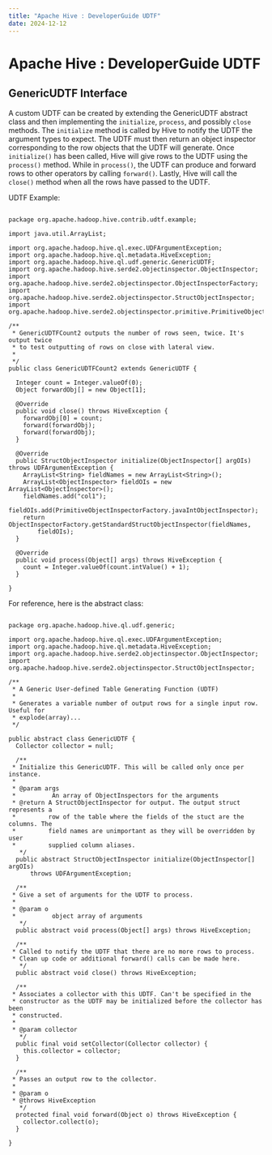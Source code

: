 ```yaml
---
title: "Apache Hive : DeveloperGuide UDTF"
date: 2024-12-12
---
```


# Apache Hive : DeveloperGuide UDTF

## GenericUDTF Interface

A custom UDTF can be created by extending the GenericUDTF abstract class and then implementing the `initialize`, `process`, and possibly `close` methods. The `initialize` method is called by Hive to notify the UDTF the argument types to expect. The UDTF must then return an object inspector corresponding to the row objects that the UDTF will generate. Once `initialize()` has been called, Hive will give rows to the UDTF using the `process()` method. While in `process()`, the UDTF can produce and forward rows to other operators by calling `forward()`. Lastly, Hive will call the `close()` method when all the rows have passed to the UDTF.

UDTF Example:

```

package org.apache.hadoop.hive.contrib.udtf.example;

import java.util.ArrayList;

import org.apache.hadoop.hive.ql.exec.UDFArgumentException;
import org.apache.hadoop.hive.ql.metadata.HiveException;
import org.apache.hadoop.hive.ql.udf.generic.GenericUDTF;
import org.apache.hadoop.hive.serde2.objectinspector.ObjectInspector;
import org.apache.hadoop.hive.serde2.objectinspector.ObjectInspectorFactory;
import org.apache.hadoop.hive.serde2.objectinspector.StructObjectInspector;
import org.apache.hadoop.hive.serde2.objectinspector.primitive.PrimitiveObjectInspectorFactory;

/**
 * GenericUDTFCount2 outputs the number of rows seen, twice. It's output twice
 * to test outputting of rows on close with lateral view.
 *
 */
public class GenericUDTFCount2 extends GenericUDTF {

  Integer count = Integer.valueOf(0);
  Object forwardObj[] = new Object[1];

  @Override
  public void close() throws HiveException {
    forwardObj[0] = count;
    forward(forwardObj);
    forward(forwardObj);
  }

  @Override
  public StructObjectInspector initialize(ObjectInspector[] argOIs) throws UDFArgumentException {
    ArrayList<String> fieldNames = new ArrayList<String>();
    ArrayList<ObjectInspector> fieldOIs = new ArrayList<ObjectInspector>();
    fieldNames.add("col1");
    fieldOIs.add(PrimitiveObjectInspectorFactory.javaIntObjectInspector);
    return ObjectInspectorFactory.getStandardStructObjectInspector(fieldNames,
        fieldOIs);
  }

  @Override
  public void process(Object[] args) throws HiveException {
    count = Integer.valueOf(count.intValue() + 1);
  }

}

```

For reference, here is the abstract class:

```

package org.apache.hadoop.hive.ql.udf.generic;

import org.apache.hadoop.hive.ql.exec.UDFArgumentException;
import org.apache.hadoop.hive.ql.metadata.HiveException;
import org.apache.hadoop.hive.serde2.objectinspector.ObjectInspector;
import org.apache.hadoop.hive.serde2.objectinspector.StructObjectInspector;

/**
 * A Generic User-defined Table Generating Function (UDTF)
 * 
 * Generates a variable number of output rows for a single input row. Useful for
 * explode(array)...
 */

public abstract class GenericUDTF {
  Collector collector = null;

  /**
 * Initialize this GenericUDTF. This will be called only once per instance.
 * 
 * @param args
 *          An array of ObjectInspectors for the arguments
 * @return A StructObjectInspector for output. The output struct represents a
 *         row of the table where the fields of the stuct are the columns. The
 *         field names are unimportant as they will be overridden by user
 *         supplied column aliases.
   */
  public abstract StructObjectInspector initialize(ObjectInspector[] argOIs)
      throws UDFArgumentException;

  /**
 * Give a set of arguments for the UDTF to process.
 * 
 * @param o
 *          object array of arguments
   */
  public abstract void process(Object[] args) throws HiveException;

  /**
 * Called to notify the UDTF that there are no more rows to process.
 * Clean up code or additional forward() calls can be made here.
   */
  public abstract void close() throws HiveException;

  /**
 * Associates a collector with this UDTF. Can't be specified in the
 * constructor as the UDTF may be initialized before the collector has been
 * constructed.
 * 
 * @param collector
   */
  public final void setCollector(Collector collector) {
    this.collector = collector;
  }

  /**
 * Passes an output row to the collector.
 * 
 * @param o
 * @throws HiveException
   */
  protected final void forward(Object o) throws HiveException {
    collector.collect(o);
  }

}

```

 

 

